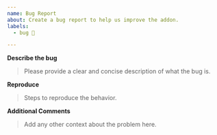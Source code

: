 ```yaml
---
name: Bug Report
about: Create a bug report to help us improve the addon.
labels:
  - bug 🐝

---
```


**Describe the bug**

> Please provide a clear and concise description of what the bug is.

**Reproduce**

> Steps to reproduce the behavior.

**Additional Comments**

> Add any other context about the problem here.